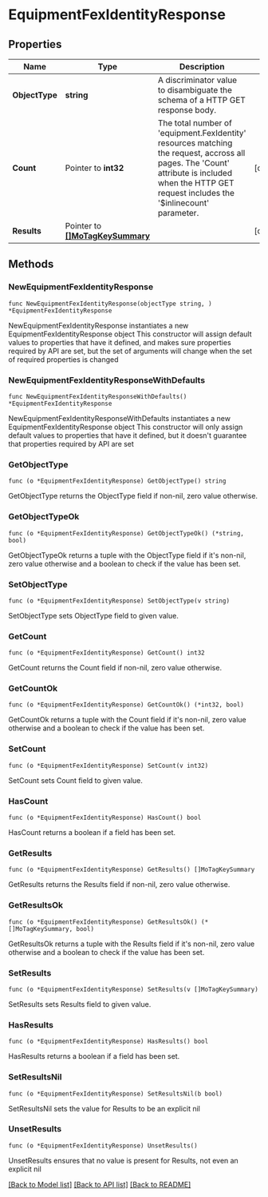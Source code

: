# EquipmentFexIdentityResponse

## Properties

Name | Type | Description | Notes
------------ | ------------- | ------------- | -------------
**ObjectType** | **string** | A discriminator value to disambiguate the schema of a HTTP GET response body. | 
**Count** | Pointer to **int32** | The total number of &#39;equipment.FexIdentity&#39; resources matching the request, accross all pages. The &#39;Count&#39; attribute is included when the HTTP GET request includes the &#39;$inlinecount&#39; parameter. | [optional] 
**Results** | Pointer to [**[]MoTagKeySummary**](MoTagKeySummary.md) |  | [optional] 

## Methods

### NewEquipmentFexIdentityResponse

`func NewEquipmentFexIdentityResponse(objectType string, ) *EquipmentFexIdentityResponse`

NewEquipmentFexIdentityResponse instantiates a new EquipmentFexIdentityResponse object
This constructor will assign default values to properties that have it defined,
and makes sure properties required by API are set, but the set of arguments
will change when the set of required properties is changed

### NewEquipmentFexIdentityResponseWithDefaults

`func NewEquipmentFexIdentityResponseWithDefaults() *EquipmentFexIdentityResponse`

NewEquipmentFexIdentityResponseWithDefaults instantiates a new EquipmentFexIdentityResponse object
This constructor will only assign default values to properties that have it defined,
but it doesn't guarantee that properties required by API are set

### GetObjectType

`func (o *EquipmentFexIdentityResponse) GetObjectType() string`

GetObjectType returns the ObjectType field if non-nil, zero value otherwise.

### GetObjectTypeOk

`func (o *EquipmentFexIdentityResponse) GetObjectTypeOk() (*string, bool)`

GetObjectTypeOk returns a tuple with the ObjectType field if it's non-nil, zero value otherwise
and a boolean to check if the value has been set.

### SetObjectType

`func (o *EquipmentFexIdentityResponse) SetObjectType(v string)`

SetObjectType sets ObjectType field to given value.


### GetCount

`func (o *EquipmentFexIdentityResponse) GetCount() int32`

GetCount returns the Count field if non-nil, zero value otherwise.

### GetCountOk

`func (o *EquipmentFexIdentityResponse) GetCountOk() (*int32, bool)`

GetCountOk returns a tuple with the Count field if it's non-nil, zero value otherwise
and a boolean to check if the value has been set.

### SetCount

`func (o *EquipmentFexIdentityResponse) SetCount(v int32)`

SetCount sets Count field to given value.

### HasCount

`func (o *EquipmentFexIdentityResponse) HasCount() bool`

HasCount returns a boolean if a field has been set.

### GetResults

`func (o *EquipmentFexIdentityResponse) GetResults() []MoTagKeySummary`

GetResults returns the Results field if non-nil, zero value otherwise.

### GetResultsOk

`func (o *EquipmentFexIdentityResponse) GetResultsOk() (*[]MoTagKeySummary, bool)`

GetResultsOk returns a tuple with the Results field if it's non-nil, zero value otherwise
and a boolean to check if the value has been set.

### SetResults

`func (o *EquipmentFexIdentityResponse) SetResults(v []MoTagKeySummary)`

SetResults sets Results field to given value.

### HasResults

`func (o *EquipmentFexIdentityResponse) HasResults() bool`

HasResults returns a boolean if a field has been set.

### SetResultsNil

`func (o *EquipmentFexIdentityResponse) SetResultsNil(b bool)`

 SetResultsNil sets the value for Results to be an explicit nil

### UnsetResults
`func (o *EquipmentFexIdentityResponse) UnsetResults()`

UnsetResults ensures that no value is present for Results, not even an explicit nil

[[Back to Model list]](../README.md#documentation-for-models) [[Back to API list]](../README.md#documentation-for-api-endpoints) [[Back to README]](../README.md)


